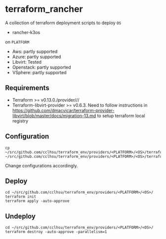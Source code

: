 # terraform_rancher

A collection of terraform deployment scripts to deploy `OS`

- rancher-k3os

on `PLATFORM`

- Aws: partly supported
- Azure: partly supported
- Libvirt: Tested
- Openstack: partly supported
- VSphere: partly supported

## Requirements

* Terraform >= v0.13.0./provider/<PLATFORM>/<OS>/
* Terraform-libvirt-provider >= v0.6.3. Need to follow instructions in https://github.com/dmacvicar/terraform-provider-libvirt/blob/master/docs/migration-13.md to setup terraform local registry

## Configuration

```
cp ~/src/github.com/cclhsu/terraform_env/providers/<PLATFORM>/<OS>/terraform.tfvars.example ~/src/github.com/cclhsu/terraform_env/providers/<PLATFORM>/<OS>/terraform.tfvars
```

Change configurations accordingly.

## Deploy

```
cd ~/src/github.com/cclhsu/terraform_env/providers/<PLATFORM>/<OS>/
terraform init
terraform apply -auto-approve
```

## Undeploy

```
cd ~/src/github.com/cclhsu/terraform_env/providers/<PLATFORM>/<OS>/
terraform destroy -auto-approve -parallelism=1
```